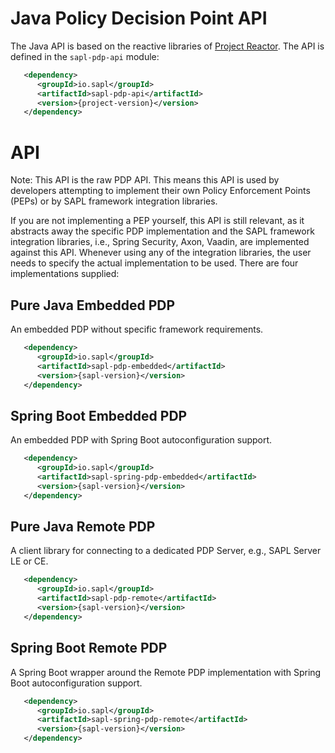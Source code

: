 # Java Policy Decision Point API

The Java API is based on the reactive libraries of [Project Reactor](https://projectreactor.io). The API is defined in the `sapl-pdp-api` module:

```xml
   <dependency>
      <groupId>io.sapl</groupId>
      <artifactId>sapl-pdp-api</artifactId>
      <version>{project-version}</version>
   </dependency>
```

# API

Note: This API is the raw PDP API. This means this API is used by developers attempting to implement their own Policy Enforcement Points (PEPs) or by SAPL framework integration libraries. 

If you are not implementing a PEP yourself, this API is still relevant, as it abstracts away the specific PDP implementation and the SAPL framework integration libraries, i.e., Spring Security, Axon, Vaadin, are implemented against this API. 
Whenever using any of the integration libraries, the user needs to specify the actual implementation to be used. There are four implementations supplied:

## Pure Java Embedded PDP

An embedded PDP without specific framework requirements. 

```xml
   <dependency>
      <groupId>io.sapl</groupId>
      <artifactId>sapl-pdp-embedded</artifactId>
      <version>{sapl-version}</version>
   </dependency>
```

## Spring Boot Embedded PDP

An embedded PDP with Spring Boot autoconfiguration support.

```xml
   <dependency>
      <groupId>io.sapl</groupId>
      <artifactId>sapl-spring-pdp-embedded</artifactId>
      <version>{sapl-version}</version>
   </dependency>
```

## Pure Java Remote PDP

A client library for connecting to a dedicated PDP Server, e.g., SAPL Server LE or CE.

```xml
   <dependency>
      <groupId>io.sapl</groupId>
      <artifactId>sapl-pdp-remote</artifactId>
      <version>{sapl-version}</version>
   </dependency>
```

## Spring Boot Remote PDP

A Spring Boot wrapper around the Remote PDP implementation with Spring Boot autoconfiguration support.

```xml
   <dependency>
      <groupId>io.sapl</groupId>
      <artifactId>sapl-spring-pdp-remote</artifactId>
      <version>{sapl-version}</version>
   </dependency>
```
